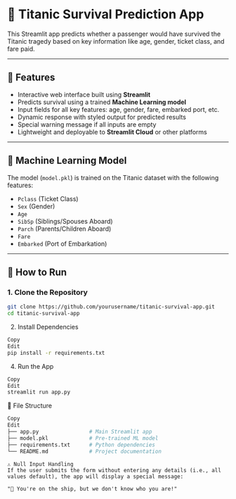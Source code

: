 # 🚢 Titanic Survival Prediction App

This Streamlit app predicts whether a passenger would have survived the Titanic tragedy based on key information like age, gender, ticket class, and fare paid.

---

## 📌 Features

- Interactive web interface built using **Streamlit**
- Predicts survival using a trained **Machine Learning model**
- Input fields for all key features: age, gender, fare, embarked port, etc.
- Dynamic response with styled output for predicted results
- Special warning message if all inputs are empty
- Lightweight and deployable to **Streamlit Cloud** or other platforms

---

## 🧠 Machine Learning Model

The model (`model.pkl`) is trained on the Titanic dataset with the following features:
- `Pclass` (Ticket Class)
- `Sex` (Gender)
- `Age`
- `SibSp` (Siblings/Spouses Aboard)
- `Parch` (Parents/Children Aboard)
- `Fare`
- `Embarked` (Port of Embarkation)

---

## 🚀 How to Run

### 1. Clone the Repository

```bash
git clone https://github.com/yourusername/titanic-survival-app.git
cd titanic-survival-app
```
2. Install Dependencies
```bash
Copy
Edit
pip install -r requirements.txt
```
4. Run the App
```bash
Copy
Edit
streamlit run app.py
```
📁 File Structure
```bash
Copy
Edit
├── app.py                # Main Streamlit app
├── model.pkl             # Pre-trained ML model
├── requirements.txt      # Python dependencies
└── README.md             # Project documentation
```
```
⚠️ Null Input Handling
If the user submits the form without entering any details (i.e., all values default), the app will display a special message:

"🚢 You're on the ship, but we don't know who you are!"
